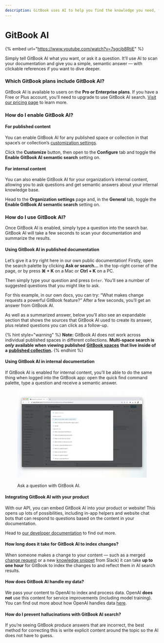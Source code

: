 ```yaml
---
description: GitBook uses AI to help you find the knowledge you need, faster.
---
```


# GitBook AI

{% embed url="https://www.youtube.com/watch?v=7sgcjb8RtjE" %}

Simply tell GitBook AI what you want, or ask it a question. It’ll use AI to scan your documentation and give you a simple, semantic answer — with clickable references if you want to dive deeper.

### Which GitBook plans include GitBook AI?

GitBook AI is available to users on the **Pro or Enterprise plans**. If you have a Free or Plus account, you’ll need to upgrade to use GitBook AI search. [Visit our pricing page](https://www.gitbook.com/pricing) to learn more.

### How do I enable GitBook AI?

#### For published content

You can enable GitBook AI for any published space or collection in that space’s or collection’s [customization settings](../../published-documentation/customization/space-customization.md).&#x20;

Click the **Customize** button, then open to the **Configure** tab and toggle the **Enable** **GitBook AI semantic search** setting on.

#### For internal content

You can also enable GitBook AI for your organization’s internal content, allowing you to ask questions and get semantic answers about your internal knowledge base.&#x20;

Head to the **Organization settings** page and, in the **General** tab, toggle the **Enable GitBook AI semantic search** setting on.

### How do I use GitBook AI? <a href="#how-do-i-use-gitbook-ai" id="how-do-i-use-gitbook-ai"></a>

Once GitBook AI is enabled, simply type a question into the search bar. GitBook AI will take a few seconds to scan your documentation and summarize the results.

#### Using GitBook AI in published documentation

Let’s give it a try right here in our own public documentation! Firstly, open the search palette by clicking **Ask or search…** in the top-right corner of the page, or by press **⌘ + K** on a Mac or **Ctrl + K** on a PC.

Then simply type your question and press `Enter`. You’ll see a number of suggested questions that you might like to ask.

For this example, in our own docs, you can try: “What makes change requests a powerful GitBook feature?” After a few seconds, you’ll get an answer from GitBook AI.

As well as a summarized answer, below you’ll also see an expandable section that shows the sources that GitBook AI used to create its answer, plus related questions you can click as a follow-up.

{% hint style="warning" %}
**Note:** GitBook AI does not work across individual published spaces in different collections. **Multi-space search is&#x20;**_**only**_**&#x20;available when viewing published** [**GitBook spaces**](../editor/content-structure/what-is-a-space.md) **that live inside of a** [**published collection**](../../collaboration/share/share-a-collection.md)**.**&#x20;
{% endhint %}

#### Using GitBook AI in internal documentation

If GitBook AI is enabled for internal content, you’ll be able to do the same thing when logged into the GitBook app: open the quick find command palette, type a question and receive a semantic answer.

<div data-full-width="false"><figure><img src="../../.gitbook/assets/gitbook-ai.png" alt=""><figcaption><p>Ask a question with GitBook AI.</p></figcaption></figure></div>

#### Integrating GitBook AI with your product

With our API, you can embed GitBook AI into your product or website! This opens up lots of possibilities, including in-app helpers and website chat bots that can respond to questions based on the content in your documentation.

Head to [our developer documentation](https://developer.gitbook.com/gitbook-api/reference/search#get-ai-search-results-from-all-spaces-for-the-currently-authenticated-user) to find out more.

#### How long does it take for GitBook AI to index changes?

When someone makes a change to your content — such as a merged [change request](../../collaboration/change-requests.md) or a new [knowledge snippet](../../snippets/snippets-beta.md) from Slack) it can take **up to one hour** for GitBook to index the changes to and reflect them in AI search results.

#### How does GitBook AI handle my data?

We pass your content to OpenAI to index and process data. OpenAI **does not** use this content for service improvements (including model training). You can find out more about how OpenAI handles data [here](https://openai.com/blog/introducing-chatgpt-and-whisper-apis#developer-focus).

#### How do I prevent hallucinations with GitBook AI search?

If you’re seeing GitBook produce answers that are incorrect, the best method for correcting this is write explicit content around the topic so the AI does not have to guess.
